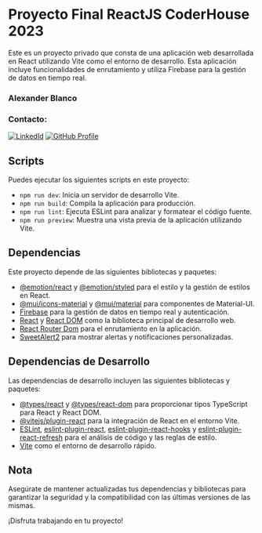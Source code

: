 # **Proyecto Final ReactJS CoderHouse 2023** 

Este es un proyecto privado que consta de una aplicación web desarrollada en React utilizando Vite como el entorno de desarrollo. Esta aplicación incluye funcionalidades de enrutamiento y utiliza Firebase para la gestión de datos en tiempo real.

### **Alexander Blanco**
### **Contacto:**
[![LinkedId](https://img.shields.io/badge/LinkedIn-informational?style=for-the-badge&logo=linkedin&logoColor=fff&color=23272d)](https://www.linkedin.com/in/alexander-blanco-opazo-911041193/)
[![GitHub Profile](https://img.shields.io/badge/GitHub-informational?style=for-the-badge&logo=GitHub&logoColor=fff&color=23272d)](https://github.com/Blancoopazoa)

## Scripts

Puedes ejecutar los siguientes scripts en este proyecto:

- `npm run dev`: Inicia un servidor de desarrollo Vite.
- `npm run build`: Compila la aplicación para producción.
- `npm run lint`: Ejecuta ESLint para analizar y formatear el código fuente.
- `npm run preview`: Muestra una vista previa de la aplicación utilizando Vite.

## Dependencias

Este proyecto depende de las siguientes bibliotecas y paquetes:

- [@emotion/react](https://www.npmjs.com/package/@emotion/react) y [@emotion/styled](https://www.npmjs.com/package/@emotion/styled) para el estilo y la gestión de estilos en React.
- [@mui/icons-material](https://www.npmjs.com/package/@mui/icons-material) y [@mui/material](https://www.npmjs.com/package/@mui/material) para componentes de Material-UI.
- [Firebase](https://www.npmjs.com/package/firebase) para la gestión de datos en tiempo real y autenticación.
- [React](https://www.npmjs.com/package/react) y [React DOM](https://www.npmjs.com/package/react-dom) como la biblioteca principal de desarrollo web.
- [React Router Dom](https://www.npmjs.com/package/react-router-dom) para el enrutamiento en la aplicación.
- [SweetAlert2](https://www.npmjs.com/package/sweetalert2) para mostrar alertas y notificaciones personalizadas.

## Dependencias de Desarrollo

Las dependencias de desarrollo incluyen las siguientes bibliotecas y paquetes:

- [@types/react](https://www.npmjs.com/package/@types/react) y [@types/react-dom](https://www.npmjs.com/package/@types/react-dom) para proporcionar tipos TypeScript para React y React DOM.
- [@vitejs/plugin-react](https://www.npmjs.com/package/@vitejs/plugin-react) para la integración de React en el entorno Vite.
- [ESLint](https://www.npmjs.com/package/eslint), [eslint-plugin-react](https://www.npmjs.com/package/eslint-plugin-react), [eslint-plugin-react-hooks](https://www.npmjs.com/package/eslint-plugin-react-hooks) y [eslint-plugin-react-refresh](https://www.npmjs.com/package/eslint-plugin-react-refresh) para el análisis de código y las reglas de estilo.
- [Vite](https://www.npmjs.com/package/vite) como el entorno de desarrollo rápido.

## Nota

Asegúrate de mantener actualizadas tus dependencias y bibliotecas para garantizar la seguridad y la compatibilidad con las últimas versiones de las mismas.

¡Disfruta trabajando en tu proyecto!
